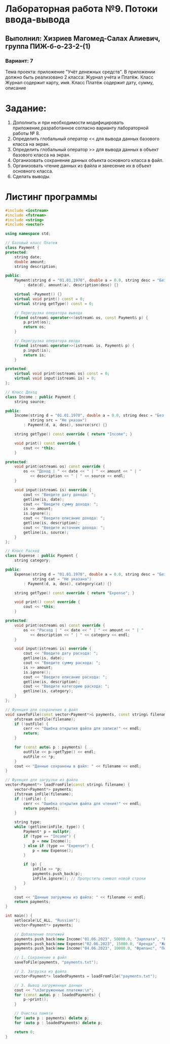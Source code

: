 # Лабораторная работа №9. Потоки ввода-вывода
## Выполнил: Хизриев Магомед-Салах Алиевич, группа ПИЖ-б-о-23-2-(1)
### Вариант: 7

Тема проекта: приложение "Учёт денежных средств". 
В приложении должно быть реализовано 2 класса: Журнал учёта и Платёж. Класс Журнал содержит карту, имя. Класс Платёж содержит дату, сумму, описание

# Задание:
1. Дополнить и при необходимости модифицировать приложение,разработанное согласно варианту лабораторной работы № 8. 
2. Определить глобальный оператор << для вывода данных базового класса на экран.
3. Определить глобальный оператор >> для вывода данных в объект базового класса на экран.
4. Организовать сохранение данных объекта основного класса в файл.
5. Организовать чтение данных из файла и занесение их в объект основного класса.
6. Сделать выводы.

# Листинг программы 

```cpp
#include <iostream>
#include <fstream>
#include <string>
#include <vector>

using namespace std;

// Базовый класс Платеж
class Payment {
protected:
    string date;
    double amount;
    string description;

public:
    Payment(string d = "01.01.1970", double a = 0.0, string desc = "Без описания")
        : date(d), amount(a), description(desc) {}

    virtual ~Payment() {}
    virtual void print() const = 0;
    virtual string getType() const = 0;

    // Перегрузка оператора вывода
    friend ostream& operator<<(ostream& os, const Payment& p) {
        p.print(os);
        return os;
    }

    // Перегрузка оператора ввода
    friend istream& operator>>(istream& is, Payment& p) {
        p.input(is);
        return is;
    }

protected:
    virtual void print(ostream& os) const = 0;
    virtual void input(istream& is) = 0;
};

// Класс Доход
class Income : public Payment {
    string source;

public:
    Income(string d = "01.01.1970", double a = 0.0, string desc = "Без описания", 
           string src = "Не указан")
        : Payment(d, a, desc), source(src) {}

    string getType() const override { return "Income"; }

    void print() const override {
        cout << *this;
    }

protected:
    void print(ostream& os) const override {
        os << "Доход | " << date << " | " << amount << " | " 
           << description << " | " << source << endl;
    }

    void input(istream& is) override {
        cout << "Введите дату дохода: ";
        getline(is, date);
        cout << "Введите сумму дохода: ";
        is >> amount;
        is.ignore();
        cout << "Введите описание дохода: ";
        getline(is, description);
        cout << "Введите источник дохода: ";
        getline(is, source);
    }
};

// Класс Расход
class Expense : public Payment {
    string category;

public:
    Expense(string d = "01.01.1970", double a = 0.0, string desc = "Без описания", 
            string cat = "Не указана")
        : Payment(d, a, desc), category(cat) {}

    string getType() const override { return "Expense"; }

    void print() const override {
        cout << *this;
    }

protected:
    void print(ostream& os) const override {
        os << "Расход | " << date << " | " << amount << " | " 
           << description << " | " << category << endl;
    }

    void input(istream& is) override {
        cout << "Введите дату расхода: ";
        getline(is, date);
        cout << "Введите сумму расхода: ";
        is >> amount;
        is.ignore();
        cout << "Введите описание расхода: ";
        getline(is, description);
        cout << "Введите категорию расхода: ";
        getline(is, category);
    }
};

// Функция для сохранения в файл
void saveToFile(const vector<Payment*>& payments, const string& filename) {
    ofstream outFile(filename);
    if (!outFile) {
        cerr << "Ошибка открытия файла для записи!" << endl;
        return;
    }

    for (const auto& p : payments) {
        outFile << p->getType() << endl;
        outFile << *p;
    }
    cout << "Данные сохранены в файл: " << filename << endl;
}

// Функция для загрузки из файла
vector<Payment*> loadFromFile(const string& filename) {
    vector<Payment*> payments;
    ifstream inFile(filename);
    if (!inFile) {
        cerr << "Ошибка открытия файла для чтения!" << endl;
        return payments;
    }

    string type;
    while (getline(inFile, type)) {
        Payment* p = nullptr;
        if (type == "Income") {
            p = new Income();
        } else if (type == "Expense") {
            p = new Expense();
        }

        if (p) {
            inFile >> *p;
            payments.push_back(p);
            inFile.ignore(); // Пропустить символ новой строки
        }
    }

    cout << "Данные загружены из файла: " << filename << endl;
    return payments;
}

int main() {
    setlocale(LC_ALL, "Russian");
    vector<Payment*> payments;

    // Добавление платежей
    payments.push_back(new Income("01.06.2023", 50000.0, "Зарплата", "Работа"));
    payments.push_back(new Expense("02.06.2023", 15000.0, "Аренда", "Жилье"));
    payments.push_back(new Income("04.06.2023", 10000.0, "Фриланс", "Подработка"));

    // 1. Сохранение в файл
    saveToFile(payments, "payments.txt");

    // 2. Загрузка из файла
    vector<Payment*> loadedPayments = loadFromFile("payments.txt");

    // 3. Вывод загруженных данных
    cout << "\nЗагруженные платежи:\n";
    for (const auto& p : loadedPayments) {
        p->print();
    }

    // Очистка памяти
    for (auto p : payments) delete p;
    for (auto p : loadedPayments) delete p;

    return 0;
}
```





